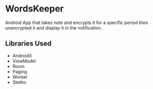 # WordsKeeper
Android App that takes note and encrypts it for a specific period then unencrypted it and display it in the notification.

## Libraries Used
- AndroidX
- ViewModel
- Room
- Paging
- Worker
- Stetho
